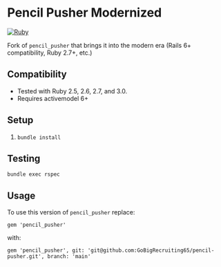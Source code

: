 # Pencil Pusher Modernized

[![Ruby](https://github.com/GoBigRecruiting65/pencil-pusher/actions/workflows/ruby.yml/badge.svg)](https://github.com/GoBigRecruiting65/pencil-pusher/actions/workflows/ruby.yml)

Fork of `pencil_pusher` that brings it into the modern era (Rails 6+ compatibility, Ruby 2.7+, etc.)

## Compatibility

- Tested with Ruby 2.5, 2.6, 2.7, and 3.0.
- Requires activemodel 6+

## Setup

1. `bundle install`

## Testing

`bundle exec rspec`

## Usage

To use this version of `pencil_pusher` replace:

`gem 'pencil_pusher'`

with:

`gem 'pencil_pusher', git: 'git@github.com:GoBigRecruiting65/pencil-pusher.git', branch: 'main'`
